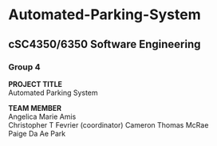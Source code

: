 # Automated-Parking-System

## cSC4350/6350 Software Engineering
### Group 4

**PROJECT TITLE**</br>
Automated Parking System

**TEAM MEMBER**</br>
Angelica Marie Amis  
Christopher T Fevrier  (coordinator)
Cameron Thomas McRae  
Paige Da Ae Park  
